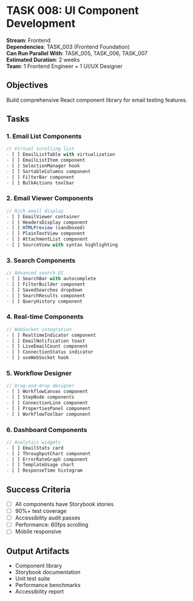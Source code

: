 # TASK 008: UI Component Development

**Stream**: Frontend  
**Dependencies**: TASK_003 (Frontend Foundation)  
**Can Run Parallel With**: TASK_005, TASK_006, TASK_007  
**Estimated Duration**: 2 weeks  
**Team**: 1 Frontend Engineer + 1 UI/UX Designer

## Objectives
Build comprehensive React component library for email testing features.

## Tasks

### 1. Email List Components
```typescript
// Virtual scrolling list
- [ ] EmailListTable with virtualization
- [ ] EmailListItem component
- [ ] SelectionManager hook
- [ ] SortableColumns component
- [ ] FilterBar component
- [ ] BulkActions toolbar
```

### 2. Email Viewer Components
```typescript
// Rich email display
- [ ] EmailViewer container
- [ ] HeadersDisplay component
- [ ] HTMLPreview (sandboxed)
- [ ] PlainTextView component
- [ ] AttachmentList component
- [ ] SourceView with syntax highlighting
```

### 3. Search Components
```typescript
// Advanced search UI
- [ ] SearchBar with autocomplete
- [ ] FilterBuilder component
- [ ] SavedSearches dropdown
- [ ] SearchResults component
- [ ] QueryHistory component
```

### 4. Real-time Components
```typescript
// WebSocket integration
- [ ] RealtimeIndicator component
- [ ] EmailNotification toast
- [ ] LiveEmailCount component
- [ ] ConnectionStatus indicator
- [ ] useWebSocket hook
```

### 5. Workflow Designer
```typescript
// Drag-and-drop designer
- [ ] WorkflowCanvas component
- [ ] StepNode components
- [ ] ConnectionLine component
- [ ] PropertiesPanel component
- [ ] WorkflowToolbar component
```

### 6. Dashboard Components
```typescript
// Analytics widgets
- [ ] EmailStats card
- [ ] ThroughputChart component
- [ ] ErrorRateGraph component
- [ ] TemplateUsage chart
- [ ] ResponseTime histogram
```

## Success Criteria
- [ ] All components have Storybook stories
- [ ] 90%+ test coverage
- [ ] Accessibility audit passes
- [ ] Performance: 60fps scrolling
- [ ] Mobile responsive

## Output Artifacts
- Component library
- Storybook documentation
- Unit test suite
- Performance benchmarks
- Accessibility report